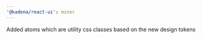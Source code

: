 ```yaml
---
'@kadena/react-ui': minor
---
```


Added atoms which are utility css classes based on the new design tokens
